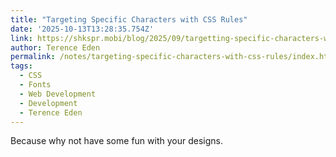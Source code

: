 ```yaml
---
title: "Targeting Specific Characters with CSS Rules"
date: '2025-10-13T13:28:35.754Z'
link: https://shkspr.mobi/blog/2025/09/targetting-specific-characters-with-css-rules/
author: Terence Eden
permalink: /notes/targeting-specific-characters-with-css-rules/index.html
tags:
  - CSS
  - Fonts
  - Web Development
  - Development
  - Terence Eden
---
```

Because why not have some fun with your designs.